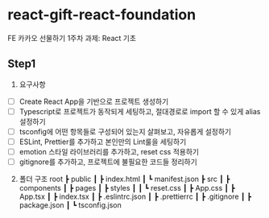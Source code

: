 # react-gift-react-foundation
FE 카카오 선물하기 1주차 과제: React 기초

## Step1
1. 요구사항
- [ ] Create React App을 기반으로 프로젝트 생성하기
- [ ] Typescript로 프로젝트가 동작되게 세팅하고, 절대경로로 import 할 수 있게 alias 설정하기
- [ ] tsconfig에 어떤 항목들로 구성되어 있는지 살펴보고, 자유롭게 설정하기
- [ ] ESLint, Prettier를 추가하고 본인만의 Lint룰을 세팅하기
- [ ] emotion 스타일 라이브러리를 추가하고, reset css 적용하기
- [ ] gitignore를 추가하고, 프로젝트에 불필요한 코드들 정리하기

2. 폴더 구조
root
┣ public
┃ ┣ index.html
┃ ┗ manifest.json
┣ src
┃ ┣ components
┃ ┣ pages
┃ ┣ styles
┃ ┃ ┗ reset.css
┃ ┣ App.css
┃ ┣ App.tsx
┃ ┣ index.tsx
┃ ┣ .eslintrc.json
┃ ┣ .prettierrc
┃ ┣ .gitignore
┃ ┣ package.json
┃ ┗ tsconfig.json
